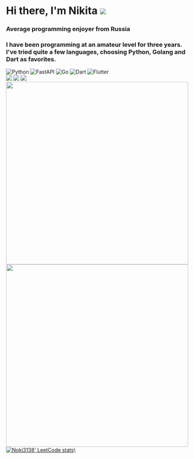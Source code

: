 # Hi there, I'm Nikita ![](https://github.com/blackcater/blackcater/raw/main/images/Hi.gif) 
### Average programming enjoyer from Russia
### I have been programming at an amateur level for three years. I've tried quite a few languages, choosing Python, Golang and Dart as favorites.
![Python](https://img.shields.io/badge/python-3670A0?style=for-the-badge&logo=python&logoColor=ffdd54) ![FastAPI](https://img.shields.io/badge/FastAPI-005571?style=for-the-badge&logo=fastapi)
![Go](https://img.shields.io/badge/go-%2300ADD8.svg?style=for-the-badge&logo=go&logoColor=white)
![Dart](https://img.shields.io/badge/dart-%230175C2.svg?style=for-the-badge&logo=dart&logoColor=white) ![Flutter](https://img.shields.io/badge/Flutter-%2302569B.svg?style=for-the-badge&logo=Flutter&logoColor=white)\
![](http://github-profile-summary-cards.vercel.app/api/cards/profile-details?username=noki3138&theme=github)
![](http://github-profile-summary-cards.vercel.app/api/cards/stats?username=noki3138&theme=github)
![](http://github-profile-summary-cards.vercel.app/api/cards/productive-time?username=noki3138&theme=github&utcOffset=8)
<image src="https://wakatime.com/share/@8672bded-15c7-4eda-8706-48f793dfd44b/aec263e3-e88c-4893-8d93-82e53e8dc385.svg" height="500" />
<image src="https://wakatime.com/share/@8672bded-15c7-4eda-8706-48f793dfd44b/808693a6-43f3-4720-9159-f12566cd4c9d.svg" height="500" />
[![Noki3138' LeetCode stats](https://leetcode-stats-six.vercel.app/api?username=noki3138)](https://github.com/KnlnKS/leetcode-stats)\
